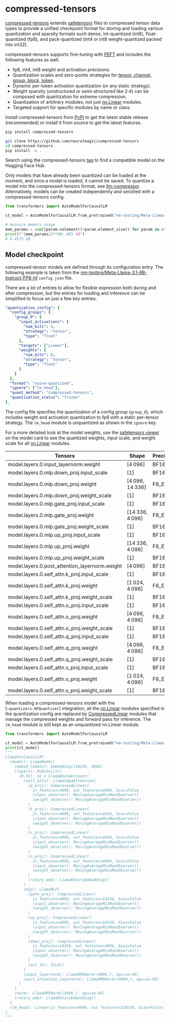 <!--Copyright 2024 The HuggingFace Team. All rights reserved.

Licensed under the Apache License, Version 2.0 (the "License"); you may not use this file except in compliance with
the License. You may obtain a copy of the License at

http://www.apache.org/licenses/LICENSE-2.0

Unless required by applicable law or agreed to in writing, software distributed under the License is distributed on
an "AS IS" BASIS, WITHOUT WARRANTIES OR CONDITIONS OF ANY KIND, either express or implied. See the License for the
specific language governing permissions and limitations under the License.

⚠️ Note that this file is in Markdown but contain specific syntax for our doc-builder (similar to MDX) that may not be
rendered properly in your Markdown viewer.

-->

# compressed-tensors

[compressed-tensors](https://github.com/neuralmagic/compressed-tensors) extends [safetensors](https://github.com/huggingface/safetensors) files to compressed tensor data types to provide a unified checkpoint format for storing and loading various quantization and sparsity formats such dense, int-quantized (int8), float-quantized (fp8), and pack-quantized (int4 or int8 weight-quantized packed into int32).

compressed-tensors supports fine-tuning with [PEFT](https://huggingface.co/docs/peft) and includes the following features as well.

- fp8, int4, int8 weight and activation precisions.
- Quantization scales and zero-points strategies for [tensor, channel, group, block, token](https://github.com/neuralmagic/compressed-tensors/blob/83b2e7a969d70606421a76b9a3d112646077c8de/src/compressed_tensors/quantization/quant_args.py#L43-L52).
- Dynamic per-token activation quantization (or any static strategy).
- Weight sparsity (unstructured or semi-structured like 2:4) can be composed with quantization for extreme compression.
- Quantization of arbitrary modules, not just [nn.Linear](https://pytorch.org/docs/stable/generated/torch.nn.Linear.html) modules.
- Targeted support for specific modules by name or class.

Install compressed-tensors from [PyPI](https://pypi.org/project/compressed-tensors) to get the latest stable release (recommended) or install it from source to get the latest features.

<hfoptions id="install">
<hfoption id="PyPI">

```bash
pip install compressed-tensors
```

</hfoption>
<hfoption id="source code">

```bash
git clone https://github.com/neuralmagic/compressed-tensors
cd compressed-tensors
pip install -e .
```

</hfoption>
</hfoptions>

Search using the compressed-tensors [tag](https://huggingface.co/models?other=compressed-tensors) to find a compatible model on the Hugging Face Hub.

Only models that have already been quantized can be loaded at the moment, and once a model is loaded, it cannot be saved. To quantize a model into the compressed-tensors format, see [llm-compressor](https://github.com/vllm-project/llm-compressor). Alternatively, models can be created independently and serizlied with a compressed-tensors config.

```python
from transformers import AutoModelForCausalLM

ct_model = AutoModelForCausalLM.from_pretrained("nm-testing/Meta-Llama-3.1-8B-Instruct-FP8-hf", device_map="auto")

# measure memory usage
mem_params = sum([param.nelement()*param.element_size() for param in ct_model.parameters()])
print(f"{mem_params/2**30:.4f} GB")
# 8.4575 GB
```

## Model checkpoint

compressed-tensor models are defined through its configuration entry. The following example is taken from the [nm-testing/Meta-Llama-3.1-8B-Instruct-FP8-hf](https://huggingface.co/nm-testing/Meta-Llama-3.1-8B-Instruct-FP8-hf/blob/main/config.json) `config.json` file.

There are a lot of entries to allow for flexible expression both during and after compression, but the entries for loading and inference can be simplified to focus on just a few key entries.

```yaml
"quantization_config": {
  "config_groups": {
    "group_0": {
      "input_activations": {
        "num_bits": 8,
        "strategy": "tensor",
        "type": "float"
      },
      "targets": ["Linear"],
      "weights": {
        "num_bits": 8,
        "strategy": "tensor",
        "type": "float"
      }
    }
  },
  "format": "naive-quantized",
  "ignore": ["lm_head"],
  "quant_method": "compressed-tensors",
  "quantization_status": "frozen"
},
```

The config file specifies the quantization of a config group (`group_0`), which includes weight and activation quantization to fp8 with a static per-tensor strategy. The `lm_head` module is unquantized as shown in the `ignore` key.

For a more detailed look at the model weights, use the [safetensors viewer](https://huggingface.co/nm-testing/Meta-Llama-3.1-8B-Instruct-FP8-hf?show_file_info=model.safetensors.index.json) on the model card to see the quantized weights, input scale, and weight scale for all [nn.Linear](https://pytorch.org/docs/stable/generated/torch.nn.Linear.html) modules.

| Tensors | Shape | Precision |
| ------- | ----- | --------- |
|model.layers.0.input_layernorm.weight | [4 096] | BF16|
|model.layers.0.mlp.down_proj.input_scale | [1] | BF16|
|model.layers.0.mlp.down_proj.weight | [4 096, 14 336] | F8_E4M3|
|model.layers.0.mlp.down_proj.weight_scale | [1] | BF16|
|model.layers.0.mlp.gate_proj.input_scale | [1] | BF16|
|model.layers.0.mlp.gate_proj.weight | [14 336, 4 096] | F8_E4M3|
|model.layers.0.mlp.gate_proj.weight_scale | [1] | BF16|
|model.layers.0.mlp.up_proj.input_scale| [1] |BF16|
|model.layers.0.mlp.up_proj.weight | [14 336, 4 096] | F8_E4M3|
|model.layers.0.mlp.up_proj.weight_scale | [1] | BF16|
|model.layers.0.post_attention_layernorm.weight | [4 096] |BF16|
|model.layers.0.self_attn.k_proj.input_scale | [1] |  BF16|
|model.layers.0.self_attn.k_proj.weight | [1 024, 4 096]| F8_E4M3|
|model.layers.0.self_attn.k_proj.weight_scale |[1] | BF16|
|model.layers.0.self_attn.o_proj.input_scale | [1] | BF16|
|model.layers.0.self_attn.o_proj.weight | [4 096, 4 096] | F8_E4M3|
|model.layers.0.self_attn.o_proj.weight_scale | [1] | BF16|
|model.layers.0.self_attn.q_proj.input_scale | [1] | BF16|
|model.layers.0.self_attn.q_proj.weight | [4 096, 4 096] | F8_E4M3|
|model.layers.0.self_attn.q_proj.weight_scale | [1] | BF16|
|model.layers.0.self_attn.v_proj.input_scale | [1] | BF16|
|model.layers.0.self_attn.v_proj.weight | [1 024, 4 096] | F8_E4M3|
|model.layers.0.self_attn.v_proj.weight_scale | [1] | BF16|

When loading a compressed-tensors model with the [`~quantizers.HFQuantizer`] integration, all the [nn.Linear](https://pytorch.org/docs/stable/generated/torch.nn.Linear.html) modules specified in the quantization config are replaced by [CompressedLinear](https://github.com/neuralmagic/compressed-tensors/blob/975cb223b19fcac2b98a4271d17668462d4d6e1d/src/compressed_tensors/linear/compressed_linear.py#L30) modules that manage the compressed weights and forward pass for inference. The `lm_head` module is still kept as an unquantized nn.Linear module.

```python
from transformers import AutoModelForCausalLM

ct_model = AutoModelForCausalLM.from_pretrained("nm-testing/Meta-Llama-3.1-8B-Instruct-FP8-hf")
print(ct_model)
"""
LlamaForCausalLM(
  (model): LlamaModel(
    (embed_tokens): Embedding(128256, 4096)
    (layers): ModuleList(
      (0-31): 32 x LlamaDecoderLayer(
        (self_attn): LlamaSdpaAttention(
          (q_proj): CompressedLinear(
            in_features=4096, out_features=4096, bias=False
            (input_observer): MovingAverageMinMaxObserver()
            (weight_observer): MovingAverageMinMaxObserver()
          )
          (k_proj): CompressedLinear(
            in_features=4096, out_features=1024, bias=False
            (input_observer): MovingAverageMinMaxObserver()
            (weight_observer): MovingAverageMinMaxObserver()
          )
          (v_proj): CompressedLinear(
            in_features=4096, out_features=1024, bias=False
            (input_observer): MovingAverageMinMaxObserver()
            (weight_observer): MovingAverageMinMaxObserver()
          )
          (o_proj): CompressedLinear(
            in_features=4096, out_features=4096, bias=False
            (input_observer): MovingAverageMinMaxObserver()
            (weight_observer): MovingAverageMinMaxObserver()
          )
          (rotary_emb): LlamaRotaryEmbedding()
        )
        (mlp): LlamaMLP(
          (gate_proj): CompressedLinear(
            in_features=4096, out_features=14336, bias=False
            (input_observer): MovingAverageMinMaxObserver()
            (weight_observer): MovingAverageMinMaxObserver()
          )
          (up_proj): CompressedLinear(
            in_features=4096, out_features=14336, bias=False
            (input_observer): MovingAverageMinMaxObserver()
            (weight_observer): MovingAverageMinMaxObserver()
          )
          (down_proj): CompressedLinear(
            in_features=14336, out_features=4096, bias=False
            (input_observer): MovingAverageMinMaxObserver()
            (weight_observer): MovingAverageMinMaxObserver()
          )
          (act_fn): SiLU()
        )
        (input_layernorm): LlamaRMSNorm((4096,), eps=1e-05)
        (post_attention_layernorm): LlamaRMSNorm((4096,), eps=1e-05)
      )
    )
    (norm): LlamaRMSNorm((4096,), eps=1e-05)
    (rotary_emb): LlamaRotaryEmbedding()
  )
  (lm_head): Linear(in_features=4096, out_features=128256, bias=False)
)
"""
```
